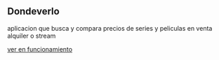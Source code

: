 ## Dondeverlo

aplicacion que busca y compara precios de series y peliculas en venta alquiler o stream

[ver en funcionamiento](https://travelplanner-163712.appspot.com/)
